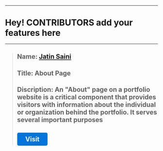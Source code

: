 <style>
.button {
  display: inline-block;
  padding: 9px 27px;
  background-color: #0074d9; /* Change to your desired color */
  color: #fff;
  text-decoration: none;
  border-radius: 5px;
  transition: 0.3s;
}

.button:hover {
  padding: 2% 5%;
}
</style>
----
[comment]: <> (Upper code)


# Hey! CONTRIBUTORS add your features here
***

[comment]: <> (Only add your code or info, please don't change code another one,)

>## Name: [Jatin Saini](https://github.com/JatinSainiOO7)
>## Title: About Page
>## Discription: An "About" page on a portfolio website is a critical component that provides visitors with information about the individual or organization behind the portfolio. It serves several important purposes
>## <a href="https://squareme.si/en/" class="button">Visit</a>

[comment]: <> (Copy upper Code and change or replace information about you.
 all info are compulsory don't copy style code)
















